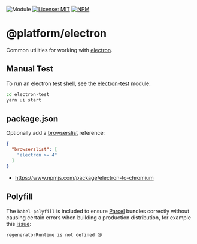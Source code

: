 ![Module](https://img.shields.io/badge/%40platform-electron-%23EA4E7E.svg)
[![License: MIT](https://img.shields.io/badge/license-MIT-blue.svg)](https://opensource.org/licenses/MIT)
[![NPM](https://img.shields.io/npm/v/@platform/electron.svg?colorB=blue&style=flat)](https://www.npmjs.com/package/@platform/electron)
# @platform/electron
Common utilities for working with [electron](https://electronjs.org).

## Manual Test
To run an electron test shell, see the [electron-test](../electron-test/README.md) module:

```bash
cd electron-test
yarn ui start
```


## package.json
Optionally add a [browserslist](https://github.com/browserslist/browserslist) reference:
```json
{
  "browserslist": [
    "electron >= 4"
  ]
}
```
- https://www.npmjs.com/package/electron-to-chromium

## Polyfill
The `babel-polyfill` is included to ensure [Parcel](https://parceljs.org) bundles correctly without causing certain errors when building a production distribution, for example  this [issue](https://github.com/parcel-bundler/parcel/issues/871#issuecomment-367899522):

```
regeneratorRuntime is not defined 😩
```


<p>&nbsp;<p>
<p>&nbsp;<p>

